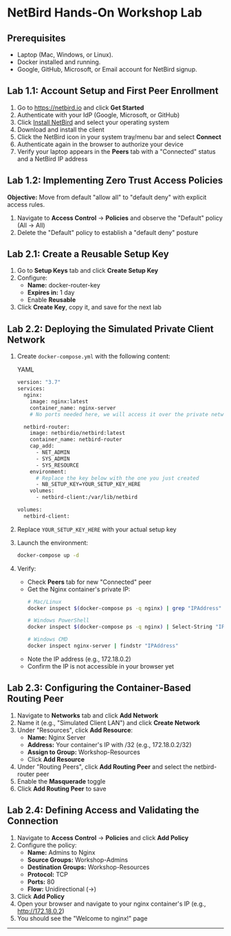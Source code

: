 # NetBird Hands-On Workshop Lab

## Prerequisites

- Laptop (Mac, Windows, or Linux).
- Docker installed and running.
- Google, GitHub, Microsoft, or Email account for NetBird signup.

## Lab 1.1: Account Setup and First Peer Enrollment

1. Go to https://netbird.io and click **Get Started**
2. Authenticate with your IdP (Google, Microsoft, or GitHub)
3. Click [Install NetBird](https://app.netbird.io/install) and select your operating system
4. Download and install the client
5. Click the NetBird icon in your system tray/menu bar and select **Connect**
6. Authenticate again in the browser to authorize your device
7. Verify your laptop appears in the **Peers** tab with a "Connected" status and a NetBird IP address

## Lab 1.2: Implementing Zero Trust Access Policies

**Objective:** Move from default "allow all" to "default deny" with explicit access rules.

1. Navigate to **Access Control** -> **Policies** and observe the "Default" policy (All → All)
2. Delete the "Default" policy to establish a "default deny" posture

## Lab 2.1: Create a Reusable Setup Key

1. Go to **Setup Keys** tab and click **Create Setup Key**
2. Configure:
   - **Name:** docker-router-key
   - **Expires in:** 1 day
   - Enable **Reusable**
3. Click **Create Key**, copy it, and save for the next lab

## Lab 2.2: Deploying the Simulated Private Client Network

1. Create `docker-compose.yml` with the following content:
    
    YAML
    
    ```bash
    version: "3.7"
    services:
      nginx:
        image: nginx:latest
        container_name: nginx-server
        # No ports needed here, we will access it over the private network
    
      netbird-router:
        image: netbirdio/netbird:latest
        container_name: netbird-router
        cap_add:
          - NET_ADMIN
          - SYS_ADMIN
          - SYS_RESOURCE
        environment:
          # Replace the key below with the one you just created
          - NB_SETUP_KEY=YOUR_SETUP_KEY_HERE
        volumes:
          - netbird-client:/var/lib/netbird
    
    volumes:
      netbird-client:
    ```
    
2. Replace `YOUR_SETUP_KEY_HERE` with your actual setup key
3. Launch the environment:
    
    ```bash
    docker-compose up -d
    ```
    
4. Verify:
   - Check **Peers** tab for new "Connected" peer
   - Get the Nginx container's private IP:
     ```bash
     # Mac/Linux
     docker inspect $(docker-compose ps -q nginx) | grep "IPAddress"
     
     # Windows PowerShell
     docker inspect $(docker-compose ps -q nginx) | Select-String "IPAddress"
     
     # Windows CMD
     docker inspect nginx-server | findstr "IPAddress"
     ```
   - Note the IP address (e.g., 172.18.0.2)
   - Confirm the IP is not accessible in your browser yet

## Lab 2.3: Configuring the Container-Based Routing Peer

1. Navigate to **Networks** tab and click **Add Network**
2. Name it (e.g., "Simulated Client LAN") and click **Create Network**
3. Under "Resources", click **Add Resource**:
   - **Name:** Nginx Server
   - **Address:** Your container's IP with /32 (e.g., 172.18.0.2/32)
   - **Assign to Group:** Workshop-Resources
   - Click **Add Resource**
4. Under "Routing Peers", click **Add Routing Peer** and select the netbird-router peer
5. Enable the **Masquerade** toggle
6. Click **Add Routing Peer** to save

## Lab 2.4: Defining Access and Validating the Connection

1. Navigate to **Access Control** -> **Policies** and click **Add Policy**
2. Configure the policy:
   - **Name:** Admins to Nginx
   - **Source Groups:** Workshop-Admins
   - **Destination Groups:** Workshop-Resources
   - **Protocol:** TCP
   - **Ports:** 80
   - **Flow:** Unidirectional (->)
3. Click **Add Policy**
4. Open your browser and navigate to your nginx container's IP (e.g., http://172.18.0.2)
5. You should see the "Welcome to nginx!" page

---
